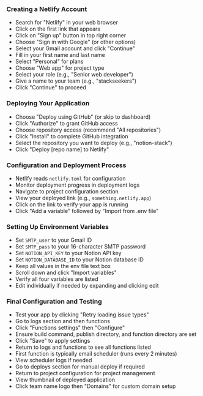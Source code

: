 
### Creating a Netlify Account

- Search for "Netlify" in your web browser
- Click on the first link that appears
- Click on "Sign up" button in top right corner
- Choose "Sign in with Google" (or other options)
- Select your Gmail account and click "Continue"
- Fill in your first name and last name
- Select "Personal" for plans
- Choose "Web app" for project type
- Select your role (e.g., "Senior web developer")
- Give a name to your team (e.g., "stackseekers")
- Click "Continue" to proceed

### Deploying Your Application

- Choose "Deploy using GitHub" (or skip to dashboard)
- Click "Authorize" to grant GitHub access
- Choose repository access (recommend "All repositories")
- Click "Install" to complete GitHub integration
- Select the repository you want to deploy (e.g., "notion-stack")
- Click "Deploy [repo name] to Netlify"

### Configuration and Deployment Process

- Netlify reads `netlify.toml` for configuration
- Monitor deployment progress in deployment logs
- Navigate to project configuration section
- View your deployed link (e.g., `something.netlify.app`)
- Click on the link to verify your app is running
- Click "Add a variable" followed by "Import from .env file"

### Setting Up Environment Variables

- Set `SMTP_user` to your Gmail ID
- Set `SMTP_pass` to your 16-character SMTP password
- Set `NOTION_API_KEY` to your Notion API key
- Set `NOTION_DATABASE_ID` to your Notion database ID
- Keep all values in the env file text box
- Scroll down and click "Import variables"
- Verify all four variables are listed
- Edit individually if needed by expanding and clicking edit

### Final Configuration and Testing

- Test your app by clicking "Retry loading issue types"
- Go to logs section and then functions
- Click "Functions settings" then "Configure"
- Ensure build command, publish directory, and function directory are set
- Click "Save" to apply settings
- Return to logs and functions to see all functions listed
- First function is typically email scheduler (runs every 2 minutes)
- View scheduler logs if needed
- Go to deploys section for manual deploy if required
- Return to project configuration for project management
- View thumbnail of deployed application
- Click team name logo then "Domains" for custom domain setup
